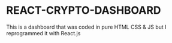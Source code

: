 # REACT-CRYPTO-DASHBOARD 
This is a dashboard that was coded in pure HTML CSS & JS but I reprogrammed it with React.js
